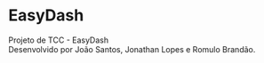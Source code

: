 # EasyDash
Projeto de TCC - EasyDash <br>
Desenvolvido por João Santos, Jonathan Lopes e Romulo Brandão.

